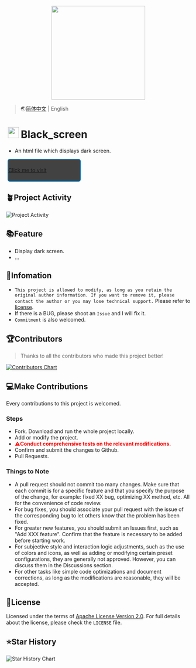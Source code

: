 <p align="center">
    <img height="256" src='https://Tools.PJ568.eu.org/img/icon.svg' />
</p>

> 🌏[简体中文](./README.md) | English

# <img height="30" style="margin: -3px 5px;" src="https://Tools.PJ568.eu.org/img/icon.svg"/>Black_screen

* An html file which displays dark screen.

<a style="font-size:14px;margin:10px 0.8%;border:2px solid #0277BD;border-radius:6px;background:#424242;width:200px;min-height:62px;line-height:20px;box-sizing:border-box;display:flex;align-items:center" href="https://tools.pj568.eu.org/incert/?link=/lib/tools/%E9%BB%91%E8%89%B2%E5%85%A8%E5%B1%8F/">Click me to visit</a>

## 🪴Project Activity

![Project Activity](https://repobeats.axiom.co/api/embed/ba165b608e164d24000159867895d9e62a315fab.svg "Repobeats analytics image")

## 📚Feature

* Display dark screen.
* ...

## 📖Infomation

* `This project is allowed to modify, as long as you retain the original author information. If you want to remove it, please contact the author or you may lose technical support.` Please refer to [license](./LICENSE).
* If there is a BUG, please shoot an `Issue` and I will fix it.
* `Commitment` is also welcomed.

## 🏆Contributors

> Thanks to all the contributors who made this project better!

[![Contributors Chart](https://contrib.rocks/image?repo=PJ-568/Black_screen)](https://github.com/PJ-568/Black_screen/graphs/contributors)

## 💻Make Contributions

Every contributions to this project is welcomed.

### Steps

* Fork. Download and run the whole project locally.
* Add or modify the project.
* <b style="color:red">⚠️Conduct comprehensive tests on the relevant modifications.</b>
* Confirm and submit the changes to Github.
* Pull Requests.

### Things to Note

* A pull request should not commit too many changes. Make sure that each commit is for a specific feature and that you specify the purpose of the change, for example: fixed XX bug, optimizing XX method, etc. All for the convenience of code review.
* For bug fixes, you should associate your pull request with the issue of the corresponding bug to let others know that the problem has been fixed.
* For greater new features, you should submit an Issues first, such as "Add XXX feature". Confirm that the feature is necessary to be added before starting work.
* For subjective style and interaction logic adjustments, such as the use of colors and icons, as well as adding or modifying certain preset configurations, they are generally not approved. However, you can discuss them in the Discussions section.
* For other tasks like simple code optimizations and document corrections, as long as the modifications are reasonable, they will be accepted.

## 📄License

Licensed under the terms of [Apache License Version 2.0](http://www.apache.org/licenses/LICENSE-2.0). For full details about the license, please check the `LICENSE` file.

## ⭐Star History

![Star History Chart](https://api.star-history.com/svg?repos=PJ-568/Black_screen&type=Date)
